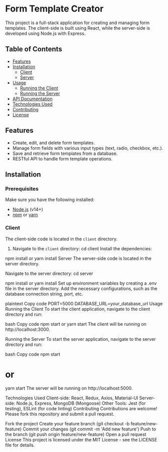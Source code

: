 # Form Template Creator

This project is a full-stack application for creating and managing form templates. The client-side is built using React, while the server-side is developed using Node.js with Express.

## Table of Contents

- [Features](#features)
- [Installation](#installation)
  - [Client](#client)
  - [Server](#server)
- [Usage](#usage)
  - [Running the Client](#running-the-client)
  - [Running the Server](#running-the-server)
- [API Documentation](#api-documentation)
- [Technologies Used](#technologies-used)
- [Contributing](#contributing)
- [License](#license)

## Features

- Create, edit, and delete form templates.
- Manage form fields with various input types (text, radio, checkbox, etc.).
- Save and retrieve form templates from a database.
- RESTful API to handle form template operations.

## Installation

### Prerequisites

Make sure you have the following installed:

- [Node.js](https://nodejs.org/) (v14+)
- [npm](https://www.npmjs.com/) or [yarn](https://yarnpkg.com/)

### Client

The client-side code is located in the `client` directory.

1. Navigate to the `client` directory:
   cd client
Install the dependencies:

npm install
or
yarn install
Server
The server-side code is located in the server directory.

Navigate to the server directory:
cd server

npm install
or
yarn install
Set up environment variables by creating a .env file in the server directory. Add the necessary configurations, such as the database connection string, port, etc.

plaintext
Copy code
PORT=5000
DATABASE_URL=your_database_url
Usage
Running the Client
To start the client application, navigate to the client directory and run:

bash
Copy code
npm start
or
yarn start
The client will be running on http://localhost:3000.

Running the Server
To start the server application, navigate to the server directory and run:

bash
Copy code
npm start
# or
yarn start
The server will be running on http://localhost:5000.


Technologies Used
Client-side: React, Redux, Axios, Material-UI
Server-side: Node.js, Express, MongoDB (Mongoose)
Other Tools: Jest (for testing), ESLint (for code linting)
Contributing
Contributions are welcome! Please fork this repository and submit a pull request.

Fork the project
Create your feature branch (git checkout -b feature/new-feature)
Commit your changes (git commit -m 'Add new feature')
Push to the branch (git push origin feature/new-feature)
Open a pull request
License
This project is licensed under the MIT License - see the LICENSE file for details.






